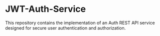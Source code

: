 # JWT-Auth-Service
This repository contains the implementation of an Auth REST API service designed for secure user authentication and authorization. 
